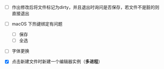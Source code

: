 - [ ] 作出修改后将文件标记为dirty，并且退出时询问是否保存，若文件不是脏的则直接退出
- [ ] macOS 下热键绑定有问题
    - [ ] 保存
    - [ ] 全选
- [ ] 字体更换
- [x] 点击新建文件时新建一个编辑器实例（**多进程**）

